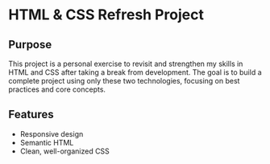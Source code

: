 # HTML & CSS Refresh Project

## Purpose
This project is a personal exercise to revisit and strengthen my skills in HTML and CSS after taking a break from development. The goal is to build a complete project using only these two technologies, focusing on best practices and core concepts.

## Features
- Responsive design
- Semantic HTML
- Clean, well-organized CSS
